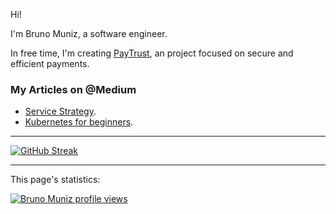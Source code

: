 Hi!

I'm Bruno Muniz, a software engineer.

In free time, I'm creating [PayTrust](https://github.com/getpaytrust), an project focused on secure and efficient payments.

### My Articles on @Medium

- [Service Strategy](https://medium.com/@brunohashimoto/rascunho-service-strategy-2eeb54a9c55b).
- [Kubernetes for beginners](https://medium.com/@brunohashimoto/kubernetes-para-iniciantes-434b845f6d3f).

-----
[![GitHub Streak](https://github-readme-streak-stats.herokuapp.com?user=brnmnz)]()

-----
This page's statistics:

[![Bruno Muniz profile views](https://u8views.com/api/v1/github/profiles/15908424/views/day-week-month-total-count.svg)](https://u8views.com/github/brnmnz)
